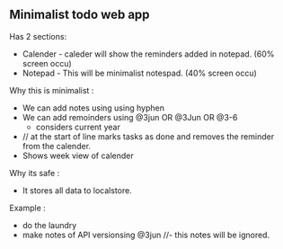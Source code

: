 **Minimalist todo web app**
- 
Has 2 sections:
  -  Calender - caleder will show the reminders added in notepad. (60% screen occu)
  -  Notepad - This will be minimalist notespad. (40% screen occu)

Why this is minimalist :
  - We can add notes using using hyphen
  - We can add remoinders using @3jun OR @3Jun OR @3-6 
      - considers current year
  - // at the start of line marks tasks as done and removes the reminder from the calender.
  - Shows week view of calender

Why its safe : 
  - It stores all data to localstore.

Example :

- do the laundry
- make notes of API versionsing @3jun
//- this notes will be ignored.
